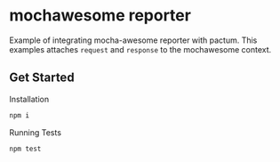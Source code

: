 # mochawesome reporter

Example of integrating mocha-awesome reporter with pactum. This examples attaches `request` and `response` to the mochawesome context.

## Get Started

Installation

```sh
npm i
```

Running Tests

```sh
npm test
```